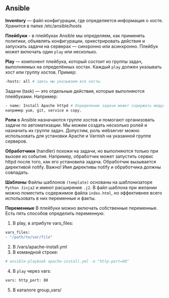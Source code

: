## Ansible  

**Inventory** — файл конфигурации, где определяется информация о хосте. Хранится в папке /etc/ansible/hosts

**Плейбуки** - в плейбуках Ansible мы определяем, как применять политики, объявлять конфигурации, оркестрировать действия и запускать задачи на серверах — синхронно или асинхронно. Плейбук может включать один `play` или несколько.  

**Play** — компонент плейбука, который состоит из группы задач, выполняемых на определённых хостах. Каждый `play` должен указывать хост или группу хостов. Пример:  

```bash
-hosts: all # здесь мы указываем все хосты. 
```

Задачи (task) — это отдельные действия, которые выполняются плейбуками. Например:  
```bash
- name: Install Apache httpd # Определение задачи может содержать модули, 
например yum, git, service и copy.
```  

**Роли** в Ansible назначаются группе хостов и помогают организовать задачи по автоматизации. Мы можем создать несколько ролей и назначить их группе задач. Допустим, роль webserver можно использовать для установки Apache и Varnish на указанной группе серверов.  

**Обработчики** (handler) похожи на задачи, но выполняются только при вызове из события. Например, обработчик может запустить сервис httpd после того, как его установила задача. Обработчик вызывается директивой notify. Важно! Имя директивы notify и обработчика должны совпадать.  

**Шаблоны** Файлы шаблонов `(template)` основаны на шаблонизаторе `Python Jinja2` и имеют расширение `.j2`. В файл шаблона при желании можно поместить содержимое файла `index.html`, но эффективнее всего использовать в них переменные и факты.  

**Переменные** В плейбуки можно включать собственные переменные. Есть пять способов определить переменную:  

1. В play, в атрибуте vars_files:  
```bash
vars_files:
- "/path/to/var/file"
```
2. В <role>/vars/apache-install.yml
3. В командной строке:  
```bash
# ansible-playbook apache-install.yml -e "http-port=80"
```
4. В `play` через vars:  
```bash
vars: http_port: 80
```
5. В каталоге group_vars/  